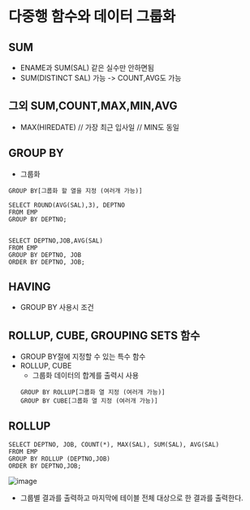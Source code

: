 # 다중행 함수와 데이터 그룹화

## SUM
- ENAME과 SUM(SAL) 같은 실수만 안하면됨
- SUM(DISTINCT SAL) 가능 -> COUNT,AVG도 가능

## 그외 SUM,COUNT,MAX,MIN,AVG
-  MAX(HIREDATE) // 가장 최근 입사일  // MIN도 동일

## GROUP BY
- 그룹화
```
GROUP BY[그룹화 할 열을 지정 (여러개 가능)]

SELECT ROUND(AVG(SAL),3), DEPTNO
FROM EMP
GROUP BY DEPTNO;


SELECT DEPTNO,JOB,AVG(SAL)
FROM EMP
GROUP BY DEPTNO, JOB
ORDER BY DEPTNO, JOB;
```

## HAVING
- GROUP BY 사용시 조건


## ROLLUP, CUBE, GROUPING SETS 함수
- GROUP BY절에 지정할 수 있는 특수 함수
- ROLLUP, CUBE
  - 그룹화 데이터의 합계를 출력시 사용
  ```
  GROUP BY ROLLUP[그룹화 열 지정 (여러개 가능)]
  GROUP BY CUBE[그룹화 열 지정 (여러개 가능)]
  ```

## ROLLUP
```
SELECT DEPTNO, JOB, COUNT(*), MAX(SAL), SUM(SAL), AVG(SAL)
FROM EMP
GROUP BY ROLLUP (DEPTNO,JOB)
ORDER BY DEPTNO,JOB;
```
![image](https://user-images.githubusercontent.com/42050824/99871774-7c3ed400-2c20-11eb-88b4-dd4cbbe977c4.png)

- 그룹별 결과를 출력하고 마지막에 테이블 전체 대상으로 한 결과를 출력한다.
